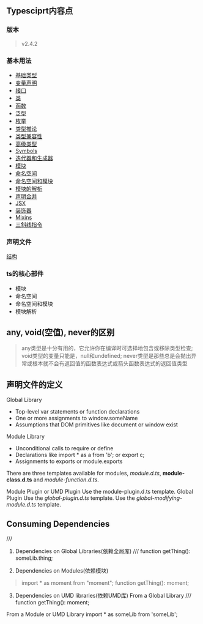 Typesciprt内容点
-----

### 版本
> v2.4.2


### 基本用法
- [基础类型](./demo_01.ts)
- [变量声明](./demo_02.ts)
- [接口](./demo_03.ts)
- [类](./demo_04.ts)
- [函数](./demo_05.ts)
- [泛型](./demo_06.ts)
- [枚举](./demo_07.ts)
- [类型推论](./demo_08.ts)
- [类型兼容性](./demo_08.ts)
- [高级类型](./demo_09.ts)
- [Symbols](./demo_10.ts)
- [迭代器和生成器](./demo_11.ts)
- [模块](./demo_12.ts)
- [命名空间](./demo_13.ts)
- [命名空间和模块](./demo_14.ts)
- [模块的解析](./demo_15.ts)
- [声明合并](./demo_16.ts)
- [JSX](./demo_17.ts)
- [装饰器](./demo_18.ts)
- [Mixins](./demo_19.ts)
- [三斜线指令](./demo_20.ts)



### 声明文件
[结构]()


### ts的核心部件
- 模块
- 命名空间
- 命名空间和模块
- 模块解析

> 
> 
> 
> 
>


## any, void(空值), never的区别
> any类型是十分有用的，它允许你在编译时可选择地包含或移除类型检查;
> void类型的变量只能是，null和undefined;
> never类型是那些总是会抛出异常或根本就不会有返回值的函数表达式或箭头函数表达式的返回值类型



## 声明文件的定义


Global Library 
* Top-level var statements or function declarations
* One or more assignments to window.someName
* Assumptions that DOM primitives like document or window exist

Module Library
* Unconditional calls to require or define
* Declarations like import * as a from 'b'; or export c;
* Assignments to exports or module.exports

There are three templates available for modules, *module.d.ts*, **module-class.d.ts** and *module-function.d.ts*.

Module Plugin or UMD Plugin
Use the module-plugin.d.ts template.
Global Plugin
Use the *global-plugin.d.ts* template.
Use the *global-modifying-module.d.ts* template.

## Consuming Dependencies
/// <reference types="..." />
1. Dependencies on Global Libraries(依赖全局库)
/// <reference types="someLib" />
function getThing(): someLib.thing;

2. Dependencies on Modules(依赖模块)
> import * as moment from "moment";
function getThing(): moment;

3. Dependencies on UMD libraries(依赖UMD库)
From a Global Library
/// <reference types="moment" />
function getThing(): moment;

From a Module or UMD Library
import * as someLib from 'someLib';

